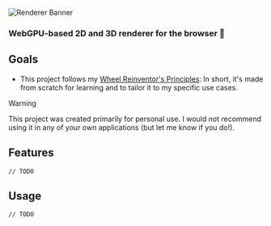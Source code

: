 ![Renderer Banner](https://github.com/tobloef/renderer/assets/12204005/3a5cbfbe-ab3a-4ca2-981e-3d62a8bcebd1)

### WebGPU-based 2D and 3D renderer for the browser 🎨

## Goals

* This project follows my [Wheel Reinventor's Principles](https://github.com/tobloef/wheel-reinventors-principles): In short, it's made from scratch for learning and to tailor it to my specific use cases.


> [!WARNING]
> This project was created primarily for personal use. I would not recommend using it in any of your own applications (but let me know if you do!).

## Features

```
// TODO
```

## Usage

```
// TODO
```
